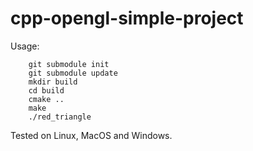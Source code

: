 # cpp-opengl-simple-project

Usage:

```
    git submodule init
    git submodule update
    mkdir build
    cd build
    cmake ..
    make
    ./red_triangle
```

Tested on Linux, MacOS and Windows.
